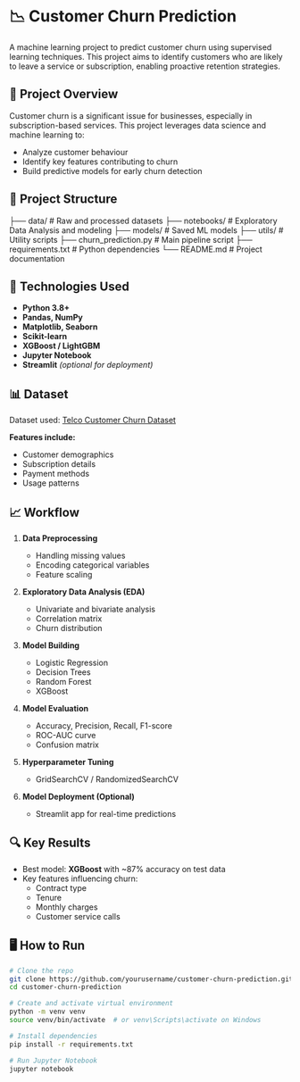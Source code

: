 # 📉 Customer Churn Prediction

A machine learning project to predict customer churn using supervised learning techniques. This project aims to identify customers who are likely to leave a service or subscription, enabling proactive retention strategies.

## 🚀 Project Overview

Customer churn is a significant issue for businesses, especially in subscription-based services. This project leverages data science and machine learning to:

- Analyze customer behaviour
- Identify key features contributing to churn
- Build predictive models for early churn detection

## 📂 Project Structure

├── data/ # Raw and processed datasets
├── notebooks/ # Exploratory Data Analysis and modeling
├── models/ # Saved ML models
├── utils/ # Utility scripts
├── churn_prediction.py # Main pipeline script
├── requirements.txt # Python dependencies
└── README.md # Project documentation

## 🧠 Technologies Used

- **Python 3.8+**
- **Pandas, NumPy**
- **Matplotlib, Seaborn**
- **Scikit-learn**
- **XGBoost / LightGBM**
- **Jupyter Notebook**
- **Streamlit** *(optional for deployment)*

## 📊 Dataset

Dataset used: [Telco Customer Churn Dataset](https://www.kaggle.com/blastchar/telco-customer-churn)

**Features include:**
- Customer demographics
- Subscription details
- Payment methods
- Usage patterns

## 📈 Workflow

1. **Data Preprocessing**  
   - Handling missing values  
   - Encoding categorical variables  
   - Feature scaling  

2. **Exploratory Data Analysis (EDA)**  
   - Univariate and bivariate analysis  
   - Correlation matrix  
   - Churn distribution  

3. **Model Building**  
   - Logistic Regression  
   - Decision Trees  
   - Random Forest  
   - XGBoost  

4. **Model Evaluation**  
   - Accuracy, Precision, Recall, F1-score  
   - ROC-AUC curve  
   - Confusion matrix  

5. **Hyperparameter Tuning**  
   - GridSearchCV / RandomizedSearchCV  

6. **Model Deployment (Optional)**  
   - Streamlit app for real-time predictions  

## 🔍 Key Results

- Best model: **XGBoost** with ~87% accuracy on test data
- Key features influencing churn:
  - Contract type
  - Tenure
  - Monthly charges
  - Customer service calls

## 🖥️ How to Run

```bash
# Clone the repo
git clone https://github.com/yourusername/customer-churn-prediction.git
cd customer-churn-prediction

# Create and activate virtual environment
python -m venv venv
source venv/bin/activate  # or venv\Scripts\activate on Windows

# Install dependencies
pip install -r requirements.txt

# Run Jupyter Notebook
jupyter notebook
